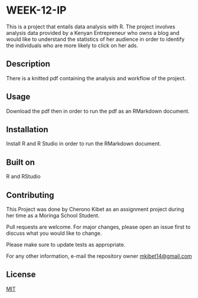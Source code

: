 # WEEK-12-IP
This is a project that entails data analysis with R.
The project involves analysis data provided by a Kenyan Entrepreneur who owns a blog and would like to understand the statistics of her audience in order to identify the individuals who are more likely to click on her ads.

## Description
There is a knitted pdf containing the analysis and workflow of the project.

## Usage
Download the pdf then in order to run the pdf as an RMarkdown document.

## Installation
Install R and R Studio in order to run the RMarkdown document.

## Built on
R and RStudio

## Contributing
This Project was done by Cherono Kibet as an assignment project during her time as a Moringa School Student.

Pull requests are welcome. For major changes, please open an issue first to discuss what you would like to change.

Please make sure to update tests as appropriate.

For any other information, e-mail the repository owner mkibet14@gmail.com

## License
[MIT](https://choosealicense.com/licenses/mit/)
